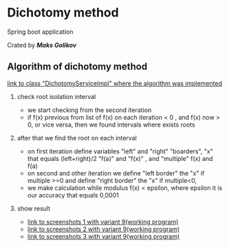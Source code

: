 
# Dichotomy method
Spring boot application 

Crated by ***Maks Golikov***
## Algorithm of dichotomy method

[link to class "DichotomyServiceImpl" where the algorithm was implemented](./src/main/java/com/example/demo/service/impl/DichotomyServiceImpl.java)

1. check root isolation interval
    - we start checking from the second iteration
    - if f(x) previous from list of f(x) on each iteration < 0 , and 
    f(x) now > 0, or vice versa, then we found intervals where exists roots

2. after that we find the root on each interval
    - on first iteration define variables 
    "left" and "right" "boarders", "x" that equals (left+right)/2
    "f(a)" and "f(x)" , and "multiple" f(x) and f(a) 
    - on second and other iteration we define "left border" the "x"
     if multiple >=0  and define "right border" the "x" if multiple<0,
    - we make calculation while modulus f(x) < epsilon,
    where epsilon it is our accuracy that equals 0,0001
8. show result
   - [link to screenshots 1 with variant 9(working program)](https://drive.google.com/file/d/1goMUc9jQmoF3TpUyMhSMCtZlY4PHYDjq/view?usp=sharing)
   - [link to screenshots 2 with variant 9(working program)](https://drive.google.com/file/d/1mVgs9Wl9_WN7zaZHCMwHmayrgAkUO0ym/view?usp=sharing)
   - [link to screenshots 3 with variant 9(working program)](https://drive.google.com/file/d/14VZIKDfjDbxhRcspCG33aru4oQA4qBpY/view?usp=sharing)